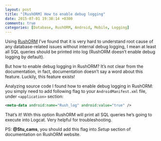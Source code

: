 ```yaml
---
layout: post
title: "[RushORM] How to enable debug logging"
date: 2015-07-01 19:38:14 +0300
comments: true
categories: [Database, RushORM, Android, Mobile, Logging]
---
```



Using [RushORM](http://www.rushorm.com) I’ve found that it is very hard to understand root cause of any database-related issues without internal debug logging, I mean at least all SQL queries should be printed into log (RushORM doesn’t enable debug logging by default).

But how to enable debug logging in RushORM? It’s not clear from the documentation, in fact, documentation doesn’t say a word about this feature. Luckily, this feature exists!

Analyzing source code I found how to enable debug logging in RushORM: you simply need to add following flag to your `AndroidManifest.xml` file, under `<application>` section:

<!--more-->
```xml
<meta-data android:name="Rush_log" android:value="true" />
```

That’s it! With this option RushORM will print all SQL queries he’s going to execute into Logcat. Very helpful for troubleshooting. 

PS: **@Stu_cams**, you should add this flag into *Setup* section of documentation on RushORM website.

